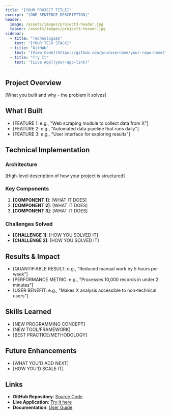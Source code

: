 ```yaml
---
title: "[YOUR PROJECT TITLE]"
excerpt: "[ONE SENTENCE DESCRIPTION]"
header:
  image: /assets/images/project3-header.jpg
  teaser: /assets/images/project3-teaser.jpg
sidebar:
  - title: "Technologies"
    text: "[YOUR TECH STACK]"
  - title: "GitHub"
    text: "[View Code](https://github.com/yourusername/your-repo-name)"
  - title: "Try It"
    text: "[Live App](your-app-link)"
---
```


## Project Overview
[What you built and why - the problem it solves]

## What I Built
- [FEATURE 1: e.g., "Web scraping module to collect data from X"]
- [FEATURE 2: e.g., "Automated data pipeline that runs daily"]
- [FEATURE 3: e.g., "User interface for exploring results"]

## Technical Implementation

### Architecture
[High-level description of how your project is structured]

### Key Components
1. **[COMPONENT 1]**: [WHAT IT DOES]
2. **[COMPONENT 2]**: [WHAT IT DOES]
3. **[COMPONENT 3]**: [WHAT IT DOES]

### Challenges Solved
- **[CHALLENGE 1]**: [HOW YOU SOLVED IT]
- **[CHALLENGE 2]**: [HOW YOU SOLVED IT]

## Results & Impact
- [QUANTIFIABLE RESULT: e.g., "Reduced manual work by 5 hours per week"]
- [PERFORMANCE METRIC: e.g., "Processes 10,000 records in under 2 minutes"]
- [USER BENEFIT: e.g., "Makes X analysis accessible to non-technical users"]

## Skills Learned
- [NEW PROGRAMMING CONCEPT]
- [NEW TOOL/FRAMEWORK]
- [BEST PRACTICE/METHODOLOGY]

## Future Enhancements
- [WHAT YOU'D ADD NEXT]
- [HOW YOU'D SCALE IT]

## Links
- **GitHub Repository**: [Source Code](https://github.com/yourusername/repo-name)
- **Live Application**: [Try it here](your-link)
- **Documentation**: [User Guide](link-to-docs)

